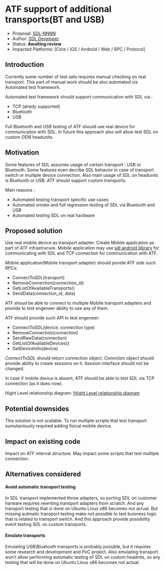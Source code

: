 # ATF support of additional transports(BT and USB)

* Proposal: [SDL-NNNN](NNNN-atf-additional-transports.md)
* Author: [SDL Developer](https://github.com/smartdevicelink)
* Status: **Awaiting review**
* Impacted Platforms: [Core / iOS / Android / Web / RPC / Protocol]

## Introduction

Currently some number of test sets requires manual checking on real transport. 
This part of manual work should be also automated via Automated test framework.

Automated test framework should support communication with SDL via :
 - TCP (alredy supported)
 - Bluetooth
 - USB
 
Full Bluetooth and USB testing of ATF should use real device for communicaiton with SDL.
In future this approach also will allow test SDL on custom OEM headunits.

## Motivation

Some features of SDL assumes usage of certain transport : USB or Bluetooth.
Some features even decribe SDL behavior in case of transport switch or multiple device connection.
Also main usage of SDL on headunits is Bluetooth or USB. 
ATF should support custom transports. 

Main reasons :
 - Automated testing transport specific use cases
 - Automated smoke and full regression testing of SDL via Bluetooth and USB
 - Automated testing SDL on real hardware
 
## Proposed solution

Use real mobile device as transport adapter.
Create Mobile application as part of ATF infrastrucure. 
Mobile application may use [sdl android liibrary](https://github.com/smartdevicelink/sdl_android)
for communicating with SDL and TCP connection for communication with ATF.

Mobile application(Mobile transport adapter) should povide ATF side such RPCs:
 - ConnectToSDL(transport)
 - RemoveConnection(connection_id)
 - GetListOfAvailableTransports()
 - SendData(connection_id, data)
 
ATF shoud be able to connect to multiple Mobile transport adapters and provide to test engeneer ability to use any of them. 

ATF should provide such API to test engeneer: 
 - ConnectToSDL(device, connection type)
 - RemoveConnection(connection)
 - SendRawData(connection)
 - GetListOfAvailableDevices()
 - GetDeviceInfo(device)
 
_СonnectToSDL_ should return connection object.
Connction object should provide ability to create sessions on it. Session interface should not be changed.  

In case if mobile device is absent, ATF should be able to test SDL via TCP connection (as it does now).

Hight Level relationship diagram: 
[!Hight Level relationship diagram](/assets/nnnn-atf-additional-transports/atf-additional-transports.png)

## Potential downsides

This solution is not scalable. 
To run multiple scripts that test transport sumutaniously required adding fisical mobile device. 

## Impact on existing code

Impact on ATF internal structure.
May impact some scripts that test multiple connection.  

## Alternatives considered

#### Avoid automatic transport testing

 In SDL transport implemented throw adapters,
 so porting SDL on customer harware requires rewriting transport adapters from scratch.
 And any transport testing that is done on Ubuntu Linux x86 becomes not actual.
 But missing autmatic transport testing make not possible to test buisness logic that is related to transport switch. 
 And this approach provide possibility event testing SDL on custom transports.
 
 #### Emulate transports
 
 Emulating USB\Bluetooth transports is probably possible, but it requires some research and development and PoC project. 
 Also emulating transport won't allow performing automatic testing of SDL on custom headnits,
 so any testing that will be done on Ubuntu Linux x86 becomes not actual. 
 
 
